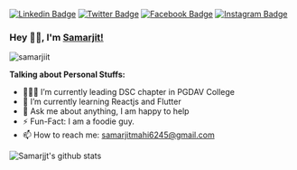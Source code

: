 [![Linkedin Badge](https://img.shields.io/badge/-samarjitmahi-blue?style=flat-square&logo=Linkedin&logoColor=white&link=https://https://www.linkedin.com/in/samarjit-mahi/)](https://www.linkedin.com/in/samarjit-mahi/) [![Twitter Badge](https://img.shields.io/badge/-@hisamarmahi-1ca0f1?style=flat-square&labelColor=1ca0f1&logo=twitter&logoColor=white&link=https://twitter.com/hisamarmahi)](https://twitter.com/hisamarmahi) [![Facebook Badge](https://img.shields.io/badge/-@hisamarmahi-3b5998?style=flat-square&labelColor=3b5998&logo=facebook&logoColor=white&link=https://https://www.facebook.com/hisamarmahi/)](https://www.facebook.com/hisamarmahi/) [![Instagram Badge](https://img.shields.io/badge/-@hisamarmahi-D7008A?style=flat-square&labelColor=D7008A&logo=Instagram&logoColor=white&link=https://www.instagram.com/hisamarmahi/)](https://www.instagram.com/hisamarmahi/) 
 

### Hey 👋🏽, I'm [Samarjit!](https://samarjitmahi.tech/)  
<p align="left"> <img src="https://komarev.com/ghpvc/?username=samarjiit" alt="samarjiit" /> </p> 


**Talking about Personal Stuffs:**

- 👨🏽‍💻 I’m currently leading DSC chapter in PGDAV College
- 🌱 I’m currently learning Reactjs and Flutter
- 💬 Ask me about anything, I am happy to help
- ⚡️ Fun-Fact: I am a foodie guy. 
- 📫 How to reach me: samarjitmahi6245@gmail.com


![Samarjjt's github stats](https://github-readme-stats.vercel.app/api?username=samarjiit&show_icons=true&theme=radical)


